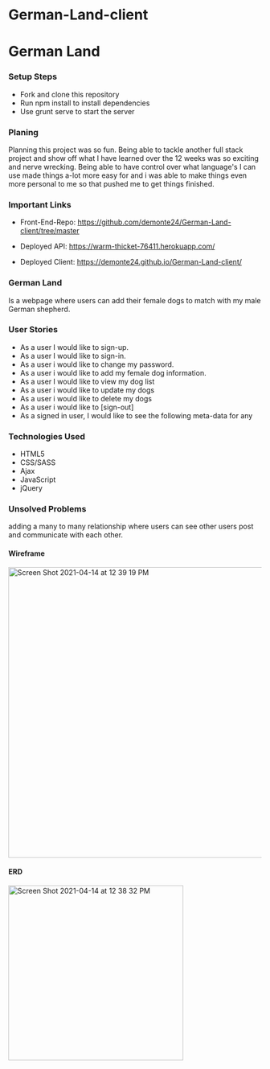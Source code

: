 # German-Land-client
# German Land

### Setup Steps
- Fork and clone this repository
- Run npm install to install dependencies
- Use grunt serve to start the server

### Planing
Planning this project was so fun. Being able to tackle another full stack project and show off what I have learned over the 12 weeks was so exciting and nerve wrecking. Being able to have control over what language's I can use made things a-lot more easy for and i was able to make things even more personal to me so that pushed me to get things finished.

### Important Links
-	Front-End-Repo: https://github.com/demonte24/German-Land-client/tree/master

-	Deployed API: https://warm-thicket-76411.herokuapp.com/

-	Deployed Client: https://demonte24.github.io/German-Land-client/

### German Land
  Is a webpage where users can add their female dogs to match with my male German shepherd.
### User Stories  
-	As a user I would like to sign-up.
- As a user I would like to sign-in.
- As a user i would like to change my password.
- As a user i would like to add my female dog information.
- As a user I would like to view my dog list
- As a user i would like to update my dogs
- As a user i would like to delete my dogs
- As a user i would like to [sign-out]
-	As a signed in user, I would like to see the following meta-data for any

### Technologies Used
-	HTML5
-	CSS/SASS
-	Ajax
-	JavaScript
- jQuery

### Unsolved Problems
adding a many to many relationship where users can see other users post and communicate with each other.


#### Wireframe
<img width="578" alt="Screen Shot 2021-04-14 at 12 39 19 PM" src="https://media.git.generalassemb.ly/user/33721/files/b2d7d100-9d1e-11eb-8dc1-982741da60eb">


#### ERD
<img width="348" alt="Screen Shot 2021-04-14 at 12 38 32 PM" src="https://media.git.generalassemb.ly/user/33721/files/92a81200-9d1e-11eb-8a1e-71a3b5994523">

